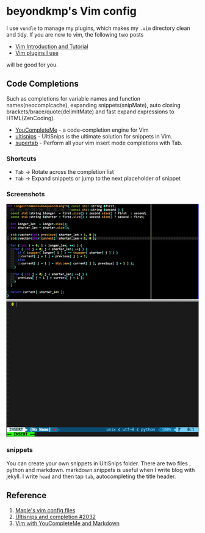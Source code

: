 beyondkmp's Vim config
==================

I use `vundle` to manage my plugins, which makes my `.vim` directory clean and tidy. If you are new to vim, the following two posts

* [Vim Introduction and Tutorial](http://blog.interlinked.org/tutorials/vim_tutorial.html)
* [Vim plugins I use](http://mirnazim.org/writings/vim-plugins-i-use/)

will be good for you.

## Code Completions

Such as completions for variable names and function names(neocomplcache), expanding snippets(snipMate), auto closing brackets/brace/quote(delimitMate) and fast expand expressions to HTML(ZenCoding).

* [YouCompleteMe](https://github.com/Valloric/YouCompleteMe) - a code-completion engine for Vim
* [ultisnips](https://github.com/SirVer/ultisnips) - UltiSnips is the ultimate solution for snippets in Vim.
* [supertab](http://github.com/ervandew/supertab) - Perform all your vim insert mode completions with Tab.

### Shortcuts

* `Tab` -> Rotate across the completion list
* `Tab` -> Expand snippets or jump to the next placeholder of snippet

### Screenshots

![Completions](screenshots/ycm.gif)
![ultisnips](screenshots/ultisnips.gif)

### snippets

You can create your own snippets in UltiSnips folder. There are two files , python and markdown. markdown.snippets is useful when I write blog with jekyll. I write `head` and then tap `tab`, autocompleting the title header.



## Reference

1. [Maple's vim config files](https://github.com/humiaozuzu/dot-vimrc)
2. [Ultisnips and completion #2032](https://github.com/Valloric/YouCompleteMe/issues/2032)
3. [Vim with YouCompleteMe and Markdown](https://stackoverflow.com/questions/24720587/vim-with-youcompleteme-and-markdown)



